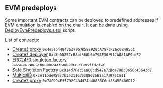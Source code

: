 ## EVM predeploys

Some important EVM contracts can be deployed to predefined addresses if EVM emulation is enabled on the chain. It can be done using [DeployEvmPredeploys.s.sol](../../l1-contracts/deploy-scripts/evm-predeploys/DeployEvmPredeploys.s.sol) script.

List of contracts:

- [Create2 proxy](https://github.com/Arachnid/deterministic-deployment-proxy) 
`0x4e59b44847b379578588920cA78FbF26c0B4956C`
- [Create2 deployer](https://github.com/pcaversaccio/create2deployer) 
`0x13b0D85CcB8bf860b6b79AF3029fCA081AE9beF2`
- [ERC2470 singleton factory](https://eips.ethereum.org/EIPS/eip-2470) 
`0xce0042B868300000d44A59004Da54A005ffdcf9f`
- [Safe Singleton Factory](https://github.com/safe-global/safe-singleton-factory/blob/main/source/deterministic-deployment-proxy.yul) 
`0x914d7Fec6aaC8cd542e72Bca78B30650d45643d7`
- [Multicall3](https://github.com/mds1/multicall/tree/main) 
`0xcA11bde05977b3631167028862bE2a173976CA11`
- [Create2 proxy](https://github.com/Zoltu/deterministic-deployment-proxy) 
`0x7A0D94F55792C434d74a40883C6ed8545E406D12`